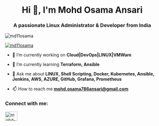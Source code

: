 <h1 align="center">Hi 👋, I'm Mohd Osama Ansari</h1>
<h3 align="center">A passionate Linux Administrator & Developer from India</h3>

<p align="left"> <img src="https://komarev.com/ghpvc/?username=md11osama&label=Profile%20views&color=0e75b6&style=flat" alt="md11osama" /> </p>

<p align="left"> <a href="https://github.com/ryo-ma/github-profile-trophy"><img src="https://github-profile-trophy.vercel.app/?username=md11osama" alt="md11osama" /></a> </p>

- 🔭 I’m currently working on **Cloud|DevOps|LINUX|VMWare**

- 🌱 I’m currently learning **Terraform, Ansible**

- 💬 Ask me about **LINUX, Shell Scripting, Docker, Kubernetes, Ansible, Jenkins, AWS, AZURE, GitHub, Grafana, Prometheus**

- 📫 How to reach me **mohd.osama786ansari@gmail.com**

<h3 align="left">Connect with me:</h3>
<p align="left">
<a href="https://linkedin.com/in/mohd-osama-ansari-b27428132" target="blank"><img align="center" src="https://raw.githubusercontent.com/rahuldkjain/github-profile-readme-generator/master/src/images/icons/Social/linked-in-alt.svg" alt="mohd-osama-ansari-b27428132" height="30" width="40" /></a>
</p>
